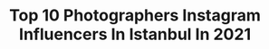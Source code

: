 ---
title: Top 10 Photographers Instagram Influencers In Istanbul In 2021
description: >-
  Find top photographers Instagram influencers in Istanbul in 2021. Most popular hashtags: #istanbul #turkey #photographer.
platform: Instagram
hits: 317
text_top: Analyze the top-rated Instagram influencers on inBeat.
text_bottom: inBeat has 317 Instagram influencers like this in Istanbul, Turkey for you to collaborate.
profiles:
  - username: "ugurdemir"
    fullname: >-
      Ugur Demir
    bio: >-
      Wedding Photographer ISTANBUL📍
    location: "Turkey"
    followers: 62738
    engagement: 939
    commentsToLikes: 0.019601
    id: ck139uhyxn6cj0i19r349dcfa
    verified: false
    hashtags: "#zoom, #stayhome, #evdekal"
  - username: "aozturk.photo"
    fullname: >-
      Photographer. Istanbul,Turkey.
    bio: >-
      💃🏼ALSU OZTURK 🏆TOP-10 photographers Istanbul, Turkey according to @35awards 2018. Portrait, kids, mathernity. 📩DM, ozturkalsu@gmail.com
    location: "Turkey"
    followers: 8612
    engagement: 572
    commentsToLikes: 0.064128
    id: ck5hp6tq8quoc0i11wfexq2r2
    verified: false
    hashtags: ""
  - username: "mehmetshhn"
    fullname: >-
      Mehmet Ali Şahin
    bio: >-
      Photographer İstanbul\Turkey
    location: "Turkey"
    followers: 61962
    engagement: 741
    commentsToLikes: 0.022542
    id: ck0txqqprk6qm0i19k6qsw3b6
    verified: false
    hashtags: "#galatakulesi, #turkey, #sultanahmet, #balat"
  - username: "abdullahshhn"
    fullname: >-
      Abdullah Şahin
    bio: >-
      Photographer Istanbul | Turkey abdullahshn@outlook.com.tr
    location: "Turkey"
    followers: 137922
    engagement: 549
    commentsToLikes: 0.025961
    id: ck0uddq0wivu90i19hpdunsr2
    verified: false
    hashtags: "#galata, #beautifuldestinations, #ayasofya, #sunset"
  - username: "olayseven"
    fullname: >-
      Olay Seven
    bio: >-
      Photographer | Istanbul | Ozi ❤️ | olay@sevenplusad.com
    location: "Turkey"
    followers: 312655
    engagement: 169
    commentsToLikes: 0.031528
    id: ck0uadqvnc2060i191j8okuhx
    verified: false
    hashtags: "#florida, #clouds, #turkey, #sunset"
  - username: "ismailgokbulut"
    fullname: >-
      İsmail GÖKBULUT
    bio: >-
      #Bird & #Wildlife #Photographer 🇹🇷İstanbul All photos taken by me in the wild Tüm fotoğraflar kendi çekimimdir
    location: "Turkey"
    followers: 6138
    engagement: 1054
    commentsToLikes: 0.030517
    id: ck8t1yigaxjw90j785owudqjt
    verified: false
    hashtags: "#live, #discoverwildlife, #natgeowild, #kings"
  - username: "alpertorunn"
    fullname: >-
      Alper Torun
    bio: >-
      Outdoor Lifestyle Photographer İstanbul / Turkey
    location: "Turkey"
    followers: 263554
    engagement: 111
    commentsToLikes: 0.031196
    id: ckaot5m1muhe60i7816faz4cg
    verified: false
    hashtags: "#libertybridge, #istanbul"
  - username: "istanbul_photography1"
    fullname: >-
      Mustafa TATLISU
    bio: >-
      Fotoğraflar Şahsıma Aittir
    location: "Turkey"
    followers: 17255
    engagement: 1025
    commentsToLikes: 0.029276
    id: ck9wf7fpwniun0j78ef511ygk
    verified: false
    hashtags: "#turkey, #eskiistanbul, #instagram, #photography"
  - username: "vin.artsphotography"
    fullname: >-
      Vincent Ofware
    bio: >-
      Award Winning Photographer ⤵️Visual Arts & Photography 📩vincentofware@gmail.com 📍 Istanbul, Turkey #VinArtsPhotography
    location: "Turkey"
    followers: 81337
    engagement: 190
    commentsToLikes: 0.037015
    id: ck13602y743ft0i191rdjet04
    verified: false
    hashtags: "#lightroom, #vinartsphotography, #photographyfashion, #canon"
  - username: "ihsanmenkuphotography"
    fullname: >-
      İhsan menku photography
    bio: >-
      2021 yılı erken rezervasyon fırsatlarını yakalamak icin.Şimdiden yerinizi ayırtın Ekip Markamiz @dugunhatiram Whatsapp için tıklayınız 👇
    location: "Turkey"
    followers: 21531
    engagement: 255
    commentsToLikes: 0.000707
    id: ckap5q9s4cpb60i78al2s7p8n
    verified: false
    hashtags: "#duguncekimleri, #discekimfotograflari, #gelindamat, #photographer"
---